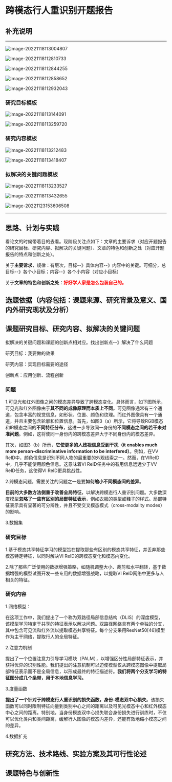 # 跨模态行人重识别开题报告

## 补充说明

------

![image-20221118113004807](C:\Users\admin\AppData\Roaming\Typora\typora-user-images\image-20221118113004807.png)

![image-20221118112810733](C:\Users\admin\AppData\Roaming\Typora\typora-user-images\image-20221118112810733.png)

![image-20221118112844255](C:\Users\admin\AppData\Roaming\Typora\typora-user-images\image-20221118112844255.png)

![image-20221118112858652](C:\Users\admin\AppData\Roaming\Typora\typora-user-images\image-20221118112858652.png)

![image-20221118112932043](C:\Users\admin\AppData\Roaming\Typora\typora-user-images\image-20221118112932043.png)

### 研究目标模板

![image-20221118113144091](C:\Users\admin\AppData\Roaming\Typora\typora-user-images\image-20221118113144091.png)

![image-20221118113259720](C:\Users\admin\AppData\Roaming\Typora\typora-user-images\image-20221118113259720.png)

### 研究内容模板

![image-20221118113212483](C:\Users\admin\AppData\Roaming\Typora\typora-user-images\image-20221118113212483.png)

![image-20221118113418407](C:\Users\admin\AppData\Roaming\Typora\typora-user-images\image-20221118113418407.png)

### 拟解决的关键问题模板

![image-20221118113233527](C:\Users\admin\AppData\Roaming\Typora\typora-user-images\image-20221118113233527.png)

![image-20221118113432655](C:\Users\admin\AppData\Roaming\Typora\typora-user-images\image-20221118113432655.png)





![image-20221123153606508](C:\Users\admin\AppData\Roaming\Typora\typora-user-images\image-20221123153606508.png)

------



## 思路、计划与实践

看论文的时候带着目的去看。现阶段关注点如下：文章的主要诉求（对应开题报告的研究目标、研究内容、拟解决的关键问题）、文章的特色和创新之处（对应开题报告的特点和创新之处）。

关于**主要诉求**，规律：有层次，目标--》具体内容--》内容中的关键。可细分，总目标--》各个小目标；内容--》各个小内容（对应小目标）

关于**文章的特色和创新之处**：**<font color='red'>好好学人家是怎么包装自己的。</font>**

## 选题依据（内容包括：课题来源、研究背景及意义、国内外研究现状及分析）



## 课题研究目标、研究内容、拟解决的关键问题

拟解决的关键问题和课题的创新点相对应。找出创新点--》解决了什么问题

研究目标：我要做的效果

研究内容：实现目标需要的途径

创新点：应用创新、流程创新

### 问题

1.可见光和红外图像之间的模态差异导致了跨模态变化。具体而言，如下图所示，可见光和红外图像由于**其不同的成像原理而本质上不同**。可见图像通常有三个通道，包含丰富的视觉信息，如形状、位置、颜色和纹理。而红外图像具有一个通道，并且主要包含轮廓和位置信息。首先，如图3（a）所示，它将导致RGB模态和IR模态之间的**不同特征分布**，这进一步导致同一身份的**不同模态之间的若干未对准问题**。例如，这将使同一身份内的跨模态差异大于不同身份内的模态差异。

其次，如图3（b）所示，**它使更多的人歧视信息受到干扰（it enables much more person-discriminative information to be interfered）**。例如，在VV ReID中，颜色信息是识别不同人物的最重要的外观线索之一。然而，在VIReID中，几乎不能使用颜色信息。这意味着VI ReID任务中的有用信息远远少于VV ReID任务，这使得VI ReID更具挑战性。

2.跨模态问题，需要关注的问题之一是要**如何缩小不同模态间的差异**。

**目前的大多数方法侧重于改善全局特征**，以解决跨模态行人重识别问题。大多数深度模型**忽略了一些有区别的局部特征表示**，例如衣服的类型或鞋子的样式。局部特征表示具有显著的可分辨性，并且不受交叉模态模式（cross-modality modes）的影响。

3.数据集

### 研究目标

1.基于模态共享特征学习的模型旨在提取那些有区别的模态共享特征，并丢弃那些模态特定特征，以同时解决VI ReID的跨模态变化和模态内变化。

2.除了那些广泛使用的数据增强策略，如随机调整大小、裁剪和水平翻转，基于数据增强的模型试图开发一些专用的数据增强战略，以提取VI ReID网络中更多与人相关的特征。



### 研究内容

1.网络模型：

在这项工作中，我们提出了一个称为双路径局部信息结构（DLIS）的深度模型，该模型学习特定于共享的特征表示以解决问题。双路径网络具有两个单独的分支，其中包含可见流和红外流以提取模态共享特征。每个分支采用ResNet50[46]模型作为主干网络，提取行人的全局特征。

2.注意力机制

提出了一个位置注意力引导学习模块（PALM），以增强区分性局部特征表示，并获得优异的识别性能。我们提出的注意机制可以迫使模型仅从跨模态图像中提取局部特征表示而不是全局信息，以形成最终的特征描述符。**我们将两个分支学习的特征图分成几个条带，用于本地信息学习。**

3.度量函数

**提出了一个针对于跨模态行人重识别的损失函数，身份-模态双中心损失**。该损失函数可以同时限制特征向量到类别中心之间的距离以及可见光模态中心和红外模态中心之间的距离。特别地，当身份模态双中心损失联合身份损失进行训练时，不仅可以优化类内和类间距离，缓解行人图像的模态内差异，还能有效地缩小模态之间的差异。

4.数据扩充

## 研究方法、技术路线、实验方案及其可行性论述





## 课题特色与创新性